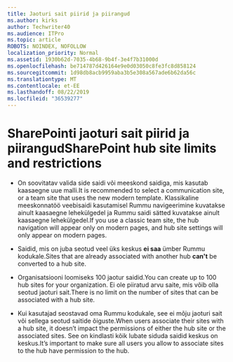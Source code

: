 ```yaml
---
title: Jaoturi sait piirid ja piirangud
ms.author: kirks
author: Techwriter40
ms.audience: ITPro
ms.topic: article
ROBOTS: NOINDEX, NOFOLLOW
localization_priority: Normal
ms.assetid: 1930b62d-7035-4b68-9b4f-3e4f7b31000d
ms.openlocfilehash: be714787d426164e9e0d03050c8fe3fc8d858124
ms.sourcegitcommit: 1d98db8acb9959aba3b5e308a567ade6b62da56c
ms.translationtype: MT
ms.contentlocale: et-EE
ms.lasthandoff: 08/22/2019
ms.locfileid: "36539277"
---
```

# <a name="sharepoint-hub-site-limits-and-restrictions"></a><span data-ttu-id="4d0cc-102">SharePointi jaoturi sait piirid ja piirangud</span><span class="sxs-lookup"><span data-stu-id="4d0cc-102">SharePoint hub site limits and restrictions</span></span>

- <span data-ttu-id="4d0cc-103">On soovitatav valida side saidi või meeskond saidiga, mis kasutab kaasaegne uue malli.</span><span class="sxs-lookup"><span data-stu-id="4d0cc-103">It is recommended to select a communication site, or a team site that uses the new modern template.</span></span> <span data-ttu-id="4d0cc-104">Klassikaline meeskonnatöö veebisaidi kasutamisel Rummu navigeerimine kuvatakse ainult kaasaegne lehekülgedel ja Rummu saidi sätted kuvatakse ainult kaasaegne lehekülgedel.</span><span class="sxs-lookup"><span data-stu-id="4d0cc-104">If you use a classic team site, the hub navigation will appear only on modern pages, and hub site settings will only appear on modern pages.</span></span>

- <span data-ttu-id="4d0cc-105">Saidid, mis on juba seotud veel üks keskus **ei saa** ümber Rummu kodukale.</span><span class="sxs-lookup"><span data-stu-id="4d0cc-105">Sites that are already associated with another hub **can't** be converted to a hub site.</span></span>

- <span data-ttu-id="4d0cc-106">Organisatsiooni loomiseks 100 jaotur saidid.</span><span class="sxs-lookup"><span data-stu-id="4d0cc-106">You can create up to 100 hub sites for your organization.</span></span> <span data-ttu-id="4d0cc-107">Ei ole piiratud arvu saite, mis võib olla seotud jaoturi sait.</span><span class="sxs-lookup"><span data-stu-id="4d0cc-107">There is no limit on the number of sites that can be associated with a hub site.</span></span>

- <span data-ttu-id="4d0cc-108">Kui kasutajad seostavad oma Rummu kodukale, see ei mõju jaoturi sait või sellega seotud saitide õiguste.</span><span class="sxs-lookup"><span data-stu-id="4d0cc-108">When users associate their sites with a hub site, it doesn’t impact the permissions of either the hub site or the associated sites.</span></span> <span data-ttu-id="4d0cc-109">See on kindlasti kõik lubate siduda saidid keskus on keskus.</span><span class="sxs-lookup"><span data-stu-id="4d0cc-109">It’s important to make sure all users you allow to associate sites to the hub have permission to the hub.</span></span>

